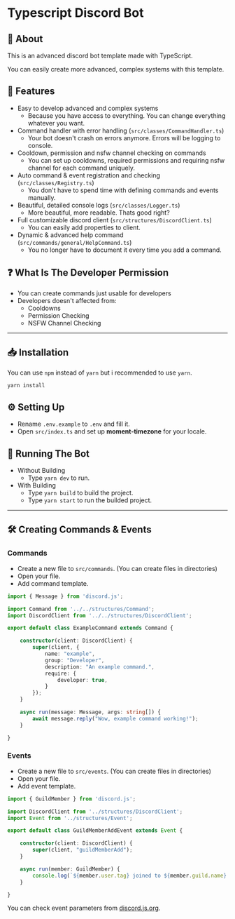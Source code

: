 # Typescript Discord Bot

## 🌟 About
This is an advanced discord bot template made with TypeScript.

You can easily create  more advanced, complex systems with this template.

## 📜 Features
- Easy to develop advanced and complex systems
    - Because you have access to everything. You can change everything whatever you want.
- Command handler with error handling (`src/classes/CommandHandler.ts`)
    - Your bot doesn't crash on errors anymore. Errors will be logging to console.
- Cooldown, permission and nsfw channel checking on commands
    - You can set up cooldowns, required permissions and requiring nsfw channel for each command uniquely.
- Auto command & event registration and checking (`src/classes/Registry.ts`)
    - You don't have to spend time with defining commands and events manually.
- Beautiful, detailed console logs (`src/classes/Logger.ts`)
    - More beautiful, more readable. Thats good right?
- Full customizable discord client (`src/structures/DiscordClient.ts`)
    - You can easily add properties to client.
- Dynamic & advanced help command (`src/commands/general/HelpCommand.ts`)
    - You no longer have to document it every time you add a command.

## ❓ What Is The Developer Permission
- You can create commands just usable for developers
- Developers doesn't affected from:
    - Cooldowns
    - Permission Checking
    - NSFW Channel Checking

---

## 📥 Installation
You can use `npm` instead of `yarn` but i recommended to use `yarn`.
```
yarn install
```

## ⚙️ Setting Up
- Rename `.env.example` to `.env` and fill it.
- Open `src/index.ts` and set up **moment-timezone** for your locale.

## 🤖 Running The Bot
- Without Building
    - Type `yarn dev` to run.
- With Building
    - Type `yarn build` to build the project.
    - Type `yarn start` to run the builded project.

---

## 🛠️ Creating Commands & Events
### Commands
- Create a new file to `src/commands`. (You can create files in directories)
- Open your file.
- Add command template.
```ts
import { Message } from 'discord.js';

import Command from '../../structures/Command';
import DiscordClient from '../../structures/DiscordClient';

export default class ExampleCommand extends Command {

    constructor(client: DiscordClient) {
        super(client, {
            name: "example",
            group: "Developer",
            description: "An example command.",
            require: {
                developer: true,
            }
        });
    }

    async run(message: Message, args: string[]) {
        await message.reply("Wow, example command working!");
    }

}
```

### Events
- Create a new file to `src/events`. (You can create files in directories)
- Open your file.
- Add event template.
```ts
import { GuildMember } from 'discord.js';

import DiscordClient from '../structures/DiscordClient';
import Event from '../structures/Event';

export default class GuildMemberAddEvent extends Event {

    constructor(client: DiscordClient) {
        super(client, "guildMemberAdd");
    }

    async run(member: GuildMember) {
        console.log(`${member.user.tag} joined to ${member.guild.name}.`);
    }

}
```

You can check event parameters from [discord.js.org](https://discord.js.org/#/docs/main/stable/class/Client).